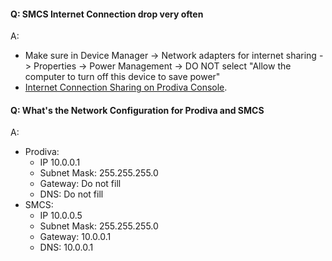 #### Q: SMCS Internet Connection drop very often

A:

- Make sure in Device Manager -> Network adapters for internet sharing -> Properties -> Power Management -> DO NOT select "Allow the computer to turn off this device to save power"
- [Internet Connection Sharing on Prodiva Console](https://learn.microsoft.com/en-gb/troubleshoot/windows-client/networking/ics-not-work-after-computer-or-service-restart).

#### Q: What's the Network Configuration for Prodiva and SMCS

A:

- Prodiva:
  - IP 10.0.0.1
  - Subnet Mask: 255.255.255.0
  - Gateway: Do not fill
  - DNS: Do not fill
- SMCS:
  - IP 10.0.0.5
  - Subnet Mask: 255.255.255.0
  - Gateway: 10.0.0.1
  - DNS: 10.0.0.1
